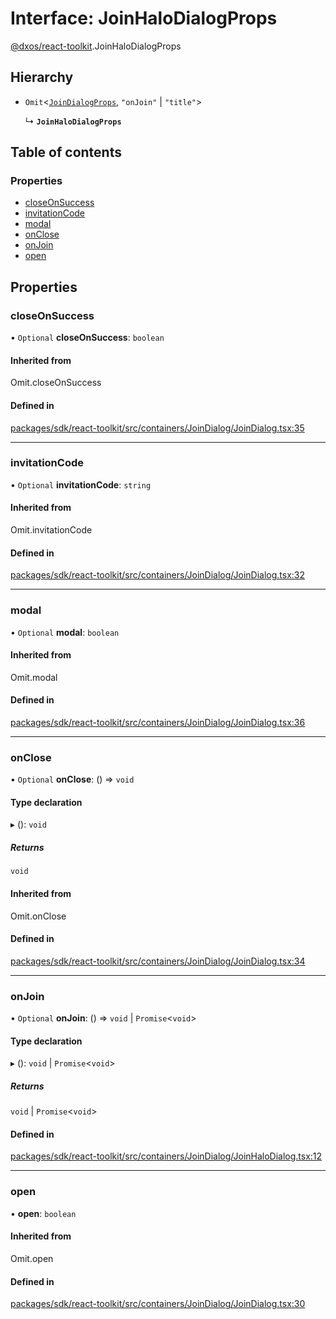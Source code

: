 # Interface: JoinHaloDialogProps

[@dxos/react-toolkit](../modules/dxos_react_toolkit.md).JoinHaloDialogProps

## Hierarchy

- `Omit`<[`JoinDialogProps`](dxos_react_toolkit.JoinDialogProps.md), ``"onJoin"`` \| ``"title"``\>

  ↳ **`JoinHaloDialogProps`**

## Table of contents

### Properties

- [closeOnSuccess](dxos_react_toolkit.JoinHaloDialogProps.md#closeonsuccess)
- [invitationCode](dxos_react_toolkit.JoinHaloDialogProps.md#invitationcode)
- [modal](dxos_react_toolkit.JoinHaloDialogProps.md#modal)
- [onClose](dxos_react_toolkit.JoinHaloDialogProps.md#onclose)
- [onJoin](dxos_react_toolkit.JoinHaloDialogProps.md#onjoin)
- [open](dxos_react_toolkit.JoinHaloDialogProps.md#open)

## Properties

### closeOnSuccess

• `Optional` **closeOnSuccess**: `boolean`

#### Inherited from

Omit.closeOnSuccess

#### Defined in

[packages/sdk/react-toolkit/src/containers/JoinDialog/JoinDialog.tsx:35](https://github.com/dxos/dxos/blob/e3b936721/packages/sdk/react-toolkit/src/containers/JoinDialog/JoinDialog.tsx#L35)

___

### invitationCode

• `Optional` **invitationCode**: `string`

#### Inherited from

Omit.invitationCode

#### Defined in

[packages/sdk/react-toolkit/src/containers/JoinDialog/JoinDialog.tsx:32](https://github.com/dxos/dxos/blob/e3b936721/packages/sdk/react-toolkit/src/containers/JoinDialog/JoinDialog.tsx#L32)

___

### modal

• `Optional` **modal**: `boolean`

#### Inherited from

Omit.modal

#### Defined in

[packages/sdk/react-toolkit/src/containers/JoinDialog/JoinDialog.tsx:36](https://github.com/dxos/dxos/blob/e3b936721/packages/sdk/react-toolkit/src/containers/JoinDialog/JoinDialog.tsx#L36)

___

### onClose

• `Optional` **onClose**: () => `void`

#### Type declaration

▸ (): `void`

##### Returns

`void`

#### Inherited from

Omit.onClose

#### Defined in

[packages/sdk/react-toolkit/src/containers/JoinDialog/JoinDialog.tsx:34](https://github.com/dxos/dxos/blob/e3b936721/packages/sdk/react-toolkit/src/containers/JoinDialog/JoinDialog.tsx#L34)

___

### onJoin

• `Optional` **onJoin**: () => `void` \| `Promise`<`void`\>

#### Type declaration

▸ (): `void` \| `Promise`<`void`\>

##### Returns

`void` \| `Promise`<`void`\>

#### Defined in

[packages/sdk/react-toolkit/src/containers/JoinDialog/JoinHaloDialog.tsx:12](https://github.com/dxos/dxos/blob/e3b936721/packages/sdk/react-toolkit/src/containers/JoinDialog/JoinHaloDialog.tsx#L12)

___

### open

• **open**: `boolean`

#### Inherited from

Omit.open

#### Defined in

[packages/sdk/react-toolkit/src/containers/JoinDialog/JoinDialog.tsx:30](https://github.com/dxos/dxos/blob/e3b936721/packages/sdk/react-toolkit/src/containers/JoinDialog/JoinDialog.tsx#L30)
